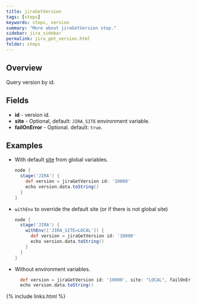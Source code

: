 ```yaml
---
title: jiraGetVersion
tags: [steps]
keywords: steps, version
summary: "More about jiraGetVersion step."
sidebar: jira_sidebar
permalink: jira_get_version.html
folder: steps
---
```


## Overview

Query version by id.

## Fields

* **id** - version id.
* **site** - Optional, default: `JIRA_SITE` environment variable.
* **failOnError** - Optional. default: `true`.

## Examples

* With default [site](config#environment-variables) from global variables.

  ```groovy
  node {
    stage('JIRA') {
      def version = jiraGetVersion id: '10000'
      echo version.data.toString()
    }
  }
  ```
* `withEnv` to override the default site (or if there is not global site)

  ```groovy
  node {
    stage('JIRA') {
      withEnv(['JIRA_SITE=LOCAL']) {
        def version = jiraGetVersion id: '10000'
        echo version.data.toString()
      }
    }
  }
  ```
* Without environment variables.

  ```groovy
    def version = jiraGetVersion id: '10000', site: "LOCAL", failOnError: false
    echo version.data.toString()
  ```

{% include links.html %}

